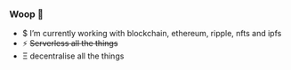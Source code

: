 ### Woop 👋

- $ I’m currently working with blockchain, ethereum, ripple, nfts and ipfs
- ⚡ ~~Serverless all the things~~
- Ξ decentralise all the things
<!--
**AndrewKeig/AndrewKeig** is a ✨ _special_ ✨ repository because its `README.md` (this file) appears on your GitHub profile.

Here are some ideas to get you started:


- 🌱 I’m currently learning ...
- 👯 I’m looking to collaborate on ...
- 🤔 I’m looking for help with ...
- 💬 Ask me about ...
- 📫 How to reach me: ...
- 😄 Pronouns: ...
- ⚡ Fun fact: ...
-->
